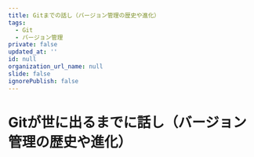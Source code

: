 ```yaml
---
title: Gitまでの話し（バージョン管理の歴史や進化）
tags:
  - Git
  - バージョン管理
private: false
updated_at: ''
id: null
organization_url_name: null
slide: false
ignorePublish: false
---
```

# Gitが世に出るまでに話し（バージョン管理の歴史や進化）
